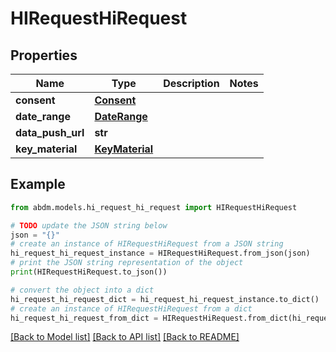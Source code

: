 # HIRequestHiRequest


## Properties

Name | Type | Description | Notes
------------ | ------------- | ------------- | -------------
**consent** | [**Consent**](Consent.md) |  | 
**date_range** | [**DateRange**](DateRange.md) |  | 
**data_push_url** | **str** |  | 
**key_material** | [**KeyMaterial**](KeyMaterial.md) |  | 

## Example

```python
from abdm.models.hi_request_hi_request import HIRequestHiRequest

# TODO update the JSON string below
json = "{}"
# create an instance of HIRequestHiRequest from a JSON string
hi_request_hi_request_instance = HIRequestHiRequest.from_json(json)
# print the JSON string representation of the object
print(HIRequestHiRequest.to_json())

# convert the object into a dict
hi_request_hi_request_dict = hi_request_hi_request_instance.to_dict()
# create an instance of HIRequestHiRequest from a dict
hi_request_hi_request_from_dict = HIRequestHiRequest.from_dict(hi_request_hi_request_dict)
```
[[Back to Model list]](../README.md#documentation-for-models) [[Back to API list]](../README.md#documentation-for-api-endpoints) [[Back to README]](../README.md)


